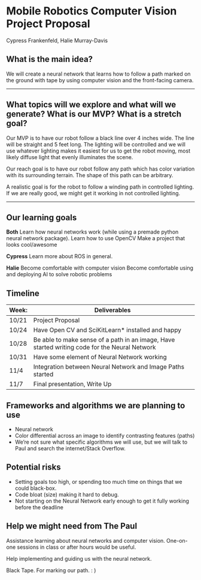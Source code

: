 # Mobile Robotics Computer Vision Project Proposal

Cypress Frankenfeld, Halie Murray-Davis

## What is the main idea?

We will create a neural network that learns how to follow a path marked on the ground with tape by using computer vision and the front-facing camera. 

----

## What topics will we explore and what will we generate?  What is our MVP?  What is a stretch goal?

Our MVP is to have our robot follow a black line over 4 inches wide. The line will be straight and 5 feet long. The lighting will be controlled and we will use whatever lighting makes it easiest for us to get the robot moving, most likely diffuse light that evenly illuminates the scene.

Our reach goal is to have our robot follow any path which has color variation with its surrounding terrain. The shape of this path can be arbitrary. 

A realistic goal is for the robot to follow a winding path in controlled lighting. If we are really good, we might get it working in not controlled lighting. 

----

## Our learning goals

**Both**
Learn how neural networks work (while using a premade python neural network package).
Learn how to use OpenCV
Make a project that looks cool/awesome

**Cypress**
Learn more about ROS in general.

**Halie**
Become comfortable with computer vision
Become comfortable using and deploying AI to solve robotic problems


## Timeline

| Week: | Deliverables |
| ----- | ------------ |
| 10/21 | Project Proposal |
| 10/24 | Have Open CV and SciKitLearn* installed and happy |
| 10/28 | Be able to make sense of a path in an image, Have started writing code for the Neural Network |
| 10/31 | Have some element of Neural Network working |
| 11/4  | Integration between Neural Network and Image Paths started |
| 11/7  | Final presentation, Write Up |


## Frameworks and algorithms we are planning to use

* Neural network
* Color differential across an image to identify contrasting features (paths)
* We’re not sure what specific algorithms we will use, but we will talk to Paul and search the internet/Stack Overflow.

## Potential risks

* Setting goals too high, or spending too much time on things that we could black-box.
* Code bloat (size) making it hard to debug.
* Not starting on the Neural Network early enough to get it fully working before the deadline

## Help we might need from The Paul

Assistance learning about neural networks and computer vision. One-on-one sessions in class or after hours would be useful.

Help implementing and guiding us with the neural network.

Black Tape. For marking our path. : )
